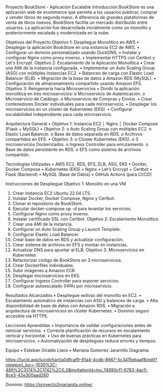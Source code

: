 Proyecto BookStore - Aplicación Escalable
Introducción
BookStore es una aplicación web de ecommerce que permite a los usuarios publicar, comprar y vender libros de segunda mano. A diferencia de grandes plataformas de venta de libros nuevos, BookStore facilita un mercado distribuido entre usuarios. La aplicación fue desarrollada inicialmente como un monolito y posteriormente escalada y modernizada en la nube.

Objetivos del Proyecto
Objetivo 1: Despliegue Monolítico en AWS
•	Desplegar la aplicación BookStore en una instancia EC2 de AWS.
•	Configurar un dominio personalizado usando DuckDNS.
•	Instalar y configurar Nginx como proxy inverso.
•	Implementar HTTPS con Certbot y Let's Encrypt.
Objetivo 2: Escalamiento de la Aplicación Monolítica
•	Crear una AMI de la instancia configurada.
•	Implementar un Auto Scaling Group (ASG) con múltiples instancias EC2.
•	Balanceo de carga con Elastic Load Balancer (ELB).
•	Migración de la base de datos a Amazon RDS (MySQL).
•	Configuración de almacenamiento compartido usando Amazon EFS.
Objetivo 3: Reingeniería hacia Microservicios
•	Dividir la aplicación monolítica en tres microservicios:
o	Microservicio de Autenticación.
o	Microservicio de Catálogo.
o	Microservicio de Compras y Envíos.
•	Crear contenedores Docker individuales para cada microservicio.
•	Desplegar los microservicios en un clúster de Kubernetes (EKS).
•	Configurar escalabilidad independiente para cada microservicio.

Arquitectura General
•	Objetivo 1: Instancia EC2 │ Nginx │ Docker Compose (Flask + MySQL)
•	Objetivo 2:
o	Auto Scaling Group con múltiples EC2.
o	Elastic Load Balancer.
o	Base de datos separada en RDS.
o	Archivos compartidos en EFS.
•	Objetivo 3:
o	Clúster Kubernetes (EKS).
o	3 microservicios Dockerizados.
o	Ingress Controller para enrutamiento.
o	Base de datos persistente en RDS.
o	EFS como sistema de archivos compartido.

Tecnologías Utilizadas
•	AWS EC2, RDS, EFS, ELB, ASG, EKS
•	Docker, Docker Compose
•	Kubernetes (EKS)
•	Nginx
•	Let's Encrypt + Certbot
•	Flask (Backend)
•	MySQL (Base de Datos)
•	GitHub Actions (para CI/CD)

Instrucciones de Despliegue
Objetivo 1: Monolito en una VM
1.	Crear instancia EC2 Ubuntu 22.04 LTS.
2.	Instalar Docker, Docker Compose, Nginx y Certbot.
3.	Clonar el repositorio de BookStore.
4.	Ejecutar docker-compose up -d para levantar los servicios.
5.	Configurar Nginx como proxy inverso.
6.	Instalar certificado SSL con Certbot.
Objetivo 2: Escalamiento Monolítico
1.	Crear una AMI de la instancia.
2.	Configurar un Auto Scaling Group y Launch Template.
3.	Configurar Elastic Load Balancer.
4.	Crear base de datos en RDS y actualizar configuración.
5.	Crear sistema de archivos en EFS y montar en instancias.
6.	Actualizar DNS para apuntar al ELB.
Objetivo 3: Microservicios en Kubernetes
1.	Refactorizar código de BookStore en 3 microservicios.
2.	Crear Dockerfiles individuales.
3.	Subir imágenes a Amazon ECR.
4.	Desplegar microservicios en EKS.
5.	Configurar Ingress Controller para exponer servicios.
6.	Configurar autoescalado (HPA) por microservicio.

Resultados Alcanzados
•	Despliegue exitoso del monolito en EC2.
•	Escalamiento automático de instancias con ASG y balanceo de carga.
•	Alta disponibilidad de base de datos con Amazon RDS.
•	Migración a arquitectura de microservicios en clúster Kubernetes.
•	Dominio seguro accesible vía HTTPS.

Lecciones Aprendidas
•	Importancia de validar configuraciones antes de reiniciar servicios.
•	Correcta planificación de recursos en escalamiento vertical y horizontal.
•	Uso de buenas prácticas en Kubernetes para microservicios.
•	Automatización de despliegues reduce errores y tiempos.

Equipo
•	Esteban Giraldo Llano
•	Mariana Gutierrez Jaramillo
Diagrama:

https://lucid.app/lucidchart/a0dfcaf9-91a4-4cdb-8667-5c3415ebaaf8/edit?viewport_loc=-1030%2C-489%2C3174%2C1742%2C0_0&invitationId=inv_74990cf1-6783-4ac5-8ce3-42e300aad260

Dominio: https://proyecto2marianita.online/
